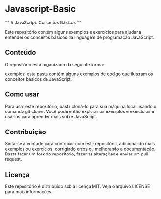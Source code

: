 # Javascript-Basic
** # JavaScript: Conceitos Básicos **

Este repositório contém alguns exemplos e exercícios para ajudar a entender os conceitos básicos da linguagem de programação JavaScript.

## Conteúdo
O repositório está organizado da seguinte forma:

exemplos: esta pasta contém alguns exemplos de código que ilustram os conceitos básicos de JavaScript.

## Como usar

Para usar este repositório, basta cloná-lo para sua máquina local usando o comando git clone <url-do-repositorio>. Você pode então explorar os exemplos e exercícios e usá-los para aprender mais sobre JavaScript.

## Contribuição

Sinta-se à vontade para contribuir com este repositório, adicionando mais exemplos ou exercícios, corrigindo erros ou melhorando a documentação. Basta fazer um fork do repositório, fazer as alterações e enviar um pull request.

## Licença

Este repositório é distribuído sob a licença MIT. Veja o arquivo LICENSE para mais informações.
